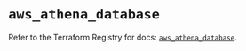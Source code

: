 # `aws_athena_database`

Refer to the Terraform Registry for docs: [`aws_athena_database`](https://registry.terraform.io/providers/hashicorp/aws/5.98.0/docs/resources/athena_database).
